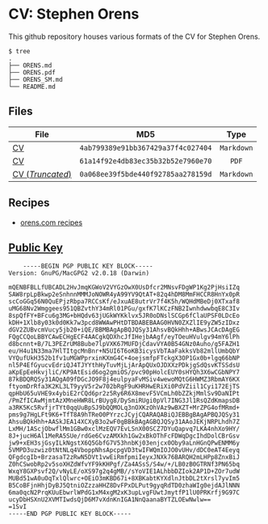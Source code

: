 # CV: Stephen Orens

This github repository houses various formats of the CV for Stephen Orens.

```shell
$ tree
.
├── ORENS.md
├── ORENS.pdf
├── ORENS_SM.md
└── README.md
```

## Files

|    File      |             MD5                  |   Type   |
|--------------|:--------------------------------:|:--------:|
|[CV](ORENS.md)|`4ab799389e91bb367429a37f4c027404`|`Markdown`|
|[CV](ORENS.pdf)|`61a14f92e4db83ec35b32b52e7960e70`|`PDF`|
|[CV (<em>Truncated</em>)](ORENS_SM.md)|`0a068ee39f5bde440f92785aa278159d`|`Markdown`|

## Recipes

* [orens.com recipes](https://github.com/sorens/recipes)

## [Public Key](KEY.txt)

```
    -----BEGIN PGP PUBLIC KEY BLOCK-----
Version: GnuPG/MacGPG2 v2.0.18 (Darwin)

mQENBFBLLfUBCADL2HvJmqKGWoV2VYGzOwX0UsDfcr2MNsvFDgWP1Kg2PjHsiIZq
SAW8rpLpBkwp2eSnhnnMMMJoNOWR4yA99YV9QtAT+82q4hDM8MmFHCCR8HnYx0pR
scCoGGq56N0QuEPjzRbpa7RCCsKf/eJxuAE8utrVr7f4K5h/WQHdMBeDj0XTxaf8
uMG68Nv2Wmggees951QBZvthY34mRl01PGu/gxfK7lKCzFNB2IwnhdwwbqE8C3Iv
8spQfFY+BFcu6g3MG+bHQdv63jUGkWYKklvx5JR0oDNslSCGp6fClaUPSF0LDcEo
kDH+1Xlb8y03k0d0Kk7w3pcd8WWAwPHtDTBDABEBAAG0HVN0ZXZlIE9yZW5zIDxz
dGV2ZUBvcmVucy5jb20+iQE/BBMBAgApBQJQSy31AhsvBQkHhh+ABwsJCAcDAgEG
FQgCCQoLBBYCAwECHgECF4AACgkQDXhcJfIHejbAAgf/eyTOeuHVulgv94mY6lPh
d8bcnnt+B/7L3PEZrUM8Bube7lpVXK67MUFDjCdavVYA0B54GNz0Auho/g5FAZH1
eu/H4u1N33ma7HlTItgcMnBnr+N5UI6T6oKB3icysVbTAaFakksVb82mllUmbQbY
VYQufUkH352b1fv1uMGWPprxinKXmG4C+4oejsmfpFTckgX3OP1Gx0b+lgq66bNP
nl5P4EfGyucvEdriQJ4TJYYthHyTuvMjLjArApQUxOJDXXzPDkjgSdQsvKTSSdsU
aKpEpEeHkvjliC/KP9AtEsid6og2gmiOS/pvc90pHolcEUY0sHYQh3X6wCGbNPY7
87kBDQRQSy31AQgA09fDGcJO9F8j4eulpyaFvMSiv4wewoMQtG6HWMZ3RbmAY6KX
ftyomDrRfa3K2KL3LT9yyV5r2w702bRgF9uKHRHwERiXi0PdVZiil1Cyi172EjTS
qpHbU65uVHE9x4ybiE2rCQd6pr2z5Ry6R6X8mevF5VCmLh0bZZkjMmlSv9DaNIPt
/PmZfICAwMjmtAzXMneHWR8LrBUyg8/DySmiRUgi0pVl7ING3Jl1RsQZdKmapsDB
a3RK5Kc5RvfjrTYt0qqUuBpSJ9bQQMOLq3nOXKzOhVAz9wBXZT+MrZPG4ofMRmd+
pms9g7HgLFt9K6+TfT8A9hTReO0PYrzcJCyjCQARAQABiQJEBBgBAgAPBQJQSy31
AhsuBQkHhh+AASkJEA14XCXyB3o2wF0gBBkBAgAGBQJQSy31AAoJEKjNRPLhdh7Z
LxMH/1AScjObwflMm1GBw0xclMzEQV7EvLSnX00SCZ7DYuQapvq7LKA4nhXo9HY/
8J+jucH6Al1MeRA5SUe/rdGe6CvzAMXkh1Gw2xBkOThFcFDWqDgcIhdDolCBrGsv
jw9+xEH3sjGsyILkNgstX6Q5GbfG7V53hnbKj03enjcx0Oby9aLnHGnQPwENMM6y
5VMPD3uzwiz0tNtNLq4VboppNhsApcpgVD3twIFWQmIOJO0vUHv/dDC0eAT4Eeyq
QFgdcgIb+BrzasaT2zRwN5DVt1vwEiRmfpmiIeyxJNXk76BARQH2mLHPp8ZnxBiJ
Z0hCSwobRp2v5soXHZdWfvYF9kKHPgf/Za4ASsS/S4w/+/LB0zB0GTRNf3PN65bq
WxqY8GXPsvf2Q/vNyLE/oXS97g2q4gMB//sYoVIE1ALhbbDZIok2AP1D+ZOr7udW
MUBd51wA0uOqTxlQlwrc+OEiO3mKBD67i+8XBKabtKYXdlnJtbDL2tXrsl7yvIm5
B5CoBFjnHhjDyBJ5QtniOZzzaHHZ8DvFPxDLPut9gyqRdTD0zhaWIg0ejdAJlNNN
6ma0qcN2PrqKUuEbwrlWPdG1xM4xgM2xK3upLvgFUwtJmytfP1lU0PRKrfj9G97C
ucyDbHSXnU2XVMTIwdsQjD6M7vXdnKnIGA1NnQaanaBYTZLOEwNwlw==
=1SvI
-----END PGP PUBLIC KEY BLOCK-----
```